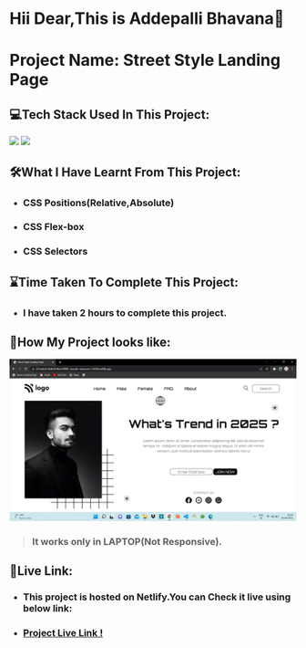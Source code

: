 # Hii Dear,This is **Addepalli Bhavana**👋

# Project Name: **Street Style Landing Page**

## **💻Tech Stack Used In This Project:** 
<p><img src="https://img.shields.io/badge/HTML5-E34F26?style=for-the-badge&logo=html5&logoColor=white" />
<img src="https://img.shields.io/badge/CSS3-1572B6?style=for-the-badge&logo=css3&logoColor=white" /></p>

## **🛠What I Have Learnt From This Project:** 
- ### CSS Positions(Relative,Absolute)
- ###  CSS Flex-box
- ### CSS Selectors

## **⌛Time Taken To Complete This Project:** 
- ### I have taken 2 hours to complete this project.

## **👀How My Project looks like:**
![Street Style Landing Page](ScreenCapture-Of-Street-Style-Landing-Page.png)

> ### It works only in **LAPTOP**(Not Responsive).

## **🚀Live Link:**
- ### This project is hosted on **Netlify**.You can Check it live using below link: 
- ### [Project Live Link !](https://631a8e2e16d4cf346e350f80--jocular-macaron-c1dc96.netlify.app/)

